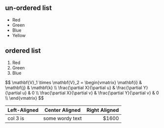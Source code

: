 <h2>un-ordered list</h2>
<ul><li>
Red</li>
<li>
Green</li>
<li>
Blue</li>
<li>
Yellow</li>
</ul>
<h2>ordered list</h2>
<ol><li>
Red</li>
<li>
Green</li>
<li>
Blue</li>
</ol>
<p class='math-block'>$$
\mathbf{V}_1 \times \mathbf{V}_2 =  \begin{vmatrix} 
\mathbf{i} &amp; \mathbf{j} &amp; \mathbf{k} \\
\frac{\partial X}{\partial u} &amp;  \frac{\partial Y}{\partial u} &amp; 0 \\
\frac{\partial X}{\partial v} &amp;  \frac{\partial Y}{\partial v} &amp; 0 \\
\end{vmatrix}
$$</p>
<p></p>
<p></p>
<table>
<thead>
<tr><th style='text-align:left;' >Left-Aligned</th><th style='text-align:center;' >Center Aligned</th><th style='text-align:right;' >Right Aligned</th></tr></thead>
<tbody><tr><td style='text-align:left;' >col 3 is</td><td style='text-align:center;' >some wordy text</td><td style='text-align:right;' >$1600</td></tr></tbody>
</table>
<p></p>
<p></p>
